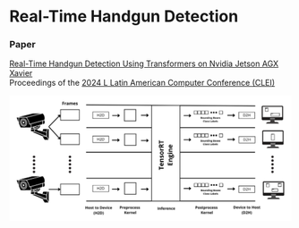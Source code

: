 # Real-Time Handgun Detection

### Paper
[Real-Time Handgun Detection Using Transformers on Nvidia Jetson AGX Xavier](https://ieeexplore.ieee.org/document/10700426) <br>
Proceedings of the [2024 L Latin American Computer Conference (CLEI)](https://ieeexplore.ieee.org/xpl/conhome/10700041/proceeding) <br>

![App Screenshot](assets/Pipeline_CUDA.png)

